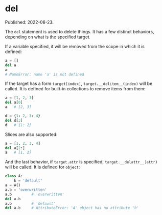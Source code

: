 # del

Published: 2022-08-23.

The `del` statement is used to delete things. It has a few distinct behaviors, depending on what is the specified target.

If a variable specified, it will be removed from the scope in which it is defined:

```python
a = []
del a
a
# NameError: name 'a' is not defined
```

If the target has a form `target[index]`, `target.__delitem__(index)` will be called. It is defined for built-in collections to remove items from them:

```python
a = [1, 2, 3]
del a[0]
a   # [2, 3]

d = {1: 2, 3: 4}
del d[3]
d   # {1: 2}
```

Slices are also supported:

```python
a = [1, 2, 3, 4]
del a[2:]
a   # [1, 2]
```

And the last behavior, if `target.attr` is specified, `target.__delattr__(attr)` will be called. It is defined for `object`:

```python
class A:
    b = 'default'
a = A()
a.b = 'overwritten'
a.b         # 'overwritten'
del a.b
a.b         # 'default'
del a.b     # AttributeError: 'A' object has no attribute 'b'
```
